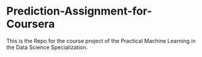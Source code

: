 # Prediction-Assignment-for-Coursera
This is the Repo for the course project of the Practical Machine Learning in the Data Science Specialization.
